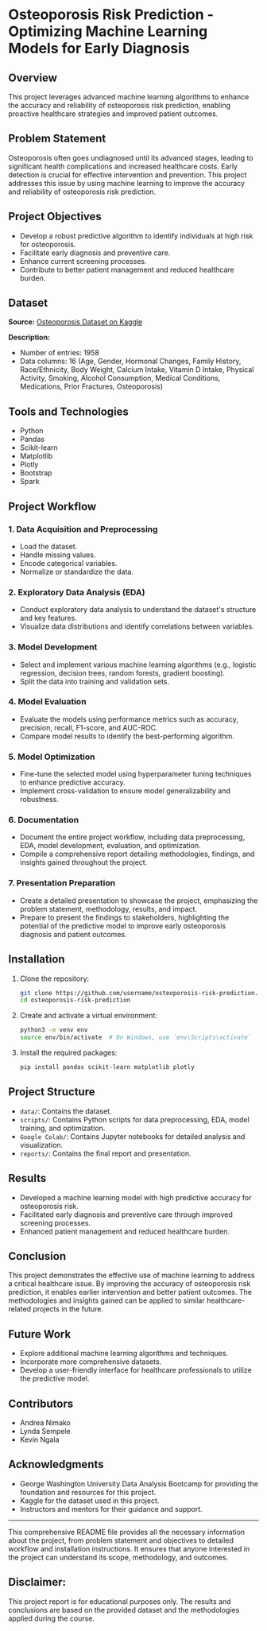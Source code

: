 # Osteoporosis Risk Prediction - Optimizing Machine Learning Models for Early Diagnosis

## Overview
This project leverages advanced machine learning algorithms to enhance the accuracy and reliability of osteoporosis risk prediction, enabling proactive healthcare strategies and improved patient outcomes.

## Problem Statement
Osteoporosis often goes undiagnosed until its advanced stages, leading to significant health complications and increased healthcare costs. Early detection is crucial for effective intervention and prevention. This project addresses this issue by using machine learning to improve the accuracy and reliability of osteoporosis risk prediction.

## Project Objectives
- Develop a robust predictive algorithm to identify individuals at high risk for osteoporosis.
- Facilitate early diagnosis and preventive care.
- Enhance current screening processes.
- Contribute to better patient management and reduced healthcare burden.

## Dataset
**Source:** [Osteoporosis Dataset on Kaggle](https://www.kaggle.com/datasets/amitvkulkarni/lifestyle-factors-influencing-osteoporosis?select=osteoporosis.csv)

**Description:**
- Number of entries: 1958
- Data columns: 16 (Age, Gender, Hormonal Changes, Family History, Race/Ethnicity, Body Weight, Calcium Intake, Vitamin D Intake, Physical Activity, Smoking, Alcohol Consumption, Medical Conditions, Medications, Prior Fractures, Osteoporosis)

## Tools and Technologies
- Python
- Pandas
- Scikit-learn
- Matplotlib
- Plotly
- Bootstrap
- Spark

## Project Workflow

### 1. Data Acquisition and Preprocessing
- Load the dataset.
- Handle missing values.
- Encode categorical variables.
- Normalize or standardize the data.

### 2. Exploratory Data Analysis (EDA)
- Conduct exploratory data analysis to understand the dataset's structure and key features.
- Visualize data distributions and identify correlations between variables.

### 3. Model Development
- Select and implement various machine learning algorithms (e.g., logistic regression, decision trees, random forests, gradient boosting).
- Split the data into training and validation sets.

### 4. Model Evaluation
- Evaluate the models using performance metrics such as accuracy, precision, recall, F1-score, and AUC-ROC.
- Compare model results to identify the best-performing algorithm.

### 5. Model Optimization
- Fine-tune the selected model using hyperparameter tuning techniques to enhance predictive accuracy.
- Implement cross-validation to ensure model generalizability and robustness.

### 6. Documentation
- Document the entire project workflow, including data preprocessing, EDA, model development, evaluation, and optimization.
- Compile a comprehensive report detailing methodologies, findings, and insights gained throughout the project.

### 7. Presentation Preparation
- Create a detailed presentation to showcase the project, emphasizing the problem statement, methodology, results, and impact.
- Prepare to present the findings to stakeholders, highlighting the potential of the predictive model to improve early osteoporosis diagnosis and patient outcomes.

## Installation
1. Clone the repository:
    ```bash
    git clone https://github.com/username/osteoporosis-risk-prediction.git
    cd osteoporosis-risk-prediction
    ```

2. Create and activate a virtual environment:
    ```bash
    python3 -m venv env
    source env/bin/activate  # On Windows, use `env\Scripts\activate`
    ```

3. Install the required packages:
    ```bash
    pip install pandas scikit-learn matplotlib plotly
    ```

## Project Structure
- `data/`: Contains the dataset.
- `scripts/`: Contains Python scripts for data preprocessing, EDA, model training, and optimization.
- `Google Colab/`: Contains Jupyter notebooks for detailed analysis and visualization.
- `reports/`: Contains the final report and presentation.

## Results
- Developed a machine learning model with high predictive accuracy for osteoporosis risk.
- Facilitated early diagnosis and preventive care through improved screening processes.
- Enhanced patient management and reduced healthcare burden.

## Conclusion
This project demonstrates the effective use of machine learning to address a critical healthcare issue. By improving the accuracy of osteoporosis risk prediction, it enables earlier intervention and better patient outcomes. The methodologies and insights gained can be applied to similar healthcare-related projects in the future.

## Future Work
- Explore additional machine learning algorithms and techniques.
- Incorporate more comprehensive datasets.
- Develop a user-friendly interface for healthcare professionals to utilize the predictive model.

## Contributors
- Andrea Nimako
- Lynda Sempele
- Kevin Ngala

## Acknowledgments
- George Washington University Data Analysis Bootcamp for providing the foundation and resources for this project.
- Kaggle for the dataset used in this project.
- Instructors and mentors for their guidance and support.

---

This comprehensive README file provides all the necessary information about the project, from problem statement and objectives to detailed workflow and installation instructions. It ensures that anyone interested in the project can understand its scope, methodology, and outcomes.

## Disclaimer:
This project report is for educational purposes only. The results and conclusions are based on the provided dataset and the methodologies applied during the course.
